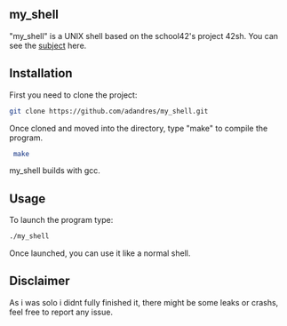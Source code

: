 ## my_shell

"my_shell" is a UNIX shell based on the school42's project 42sh.
You can see the [subject](https://github.com/Binary-Hackers/42_Subjects/blob/master/00_Projects/01_Unix/42sh.pdf) here.

## Installation

First you need to clone the project:
```bash
git clone https://github.com/adandres/my_shell.git
```
Once cloned and moved into the directory, type "make" to compile the program.
```bash
 make
```
my_shell builds with gcc.
## Usage

To launch the program type:
```bash
./my_shell
```
Once launched, you can use it like a normal shell.

## Disclaimer
As i was solo i didnt fully finished it, there might be some leaks or crashs, feel free to report any issue.
